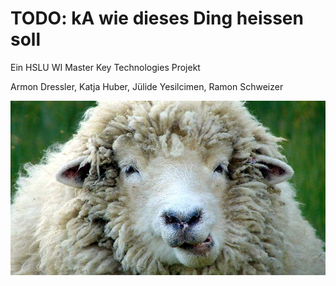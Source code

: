 # TODO: kA wie dieses Ding heissen soll
Ein HSLU WI Master Key Technologies Projekt

Armon Dressler, Katja Huber, Jülide Yesilcimen, Ramon Schweizer 

![alt-text](friendly_sheep.jpg)